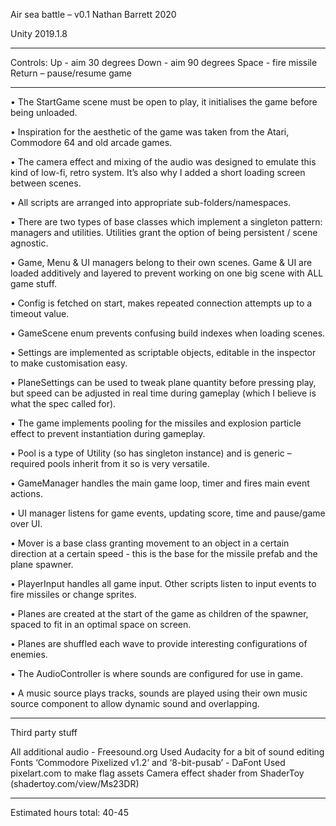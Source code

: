 Air sea battle – v0.1
Nathan Barrett 
2020

Unity 2019.1.8

_______________


Controls:
Up - aim 30 degrees
Down - aim 90 degrees
Space - fire missile
Return – pause/resume game

_______________


• The StartGame scene must be open to play, it initialises the game before being unloaded.

• Inspiration for the aesthetic of the game was taken from the Atari, Commodore 64 and old arcade games.

• The camera effect and mixing of the audio was designed to emulate this kind of low-fi, retro system. It’s also why I added a short loading screen between scenes. 

• All scripts are arranged into appropriate sub-folders/namespaces.

• There are two types of base classes which implement a singleton pattern: managers and utilities. Utilities grant the option of being persistent / scene agnostic.

• Game, Menu & UI managers belong to their own scenes. Game & UI are loaded additively and layered to prevent working on one big scene with ALL game stuff. 

• Config is fetched on start, makes repeated connection attempts up to a timeout value.

• GameScene enum prevents confusing build indexes when loading scenes. 

• Settings are implemented as scriptable objects, editable in the inspector to make customisation easy.

• PlaneSettings can be used to tweak plane quantity before pressing play, but speed can be adjusted in real time during gameplay (which I believe is what the spec called for).

• The game implements pooling for the missiles and explosion particle effect to prevent instantiation during gameplay.

• Pool is a type of Utility (so has singleton instance) and is generic – required pools inherit from it so is very versatile.

• GameManager handles the main game loop, timer and fires main event actions.

• UI manager listens for game events, updating score, time and pause/game over UI.
 
• Mover is a base class granting movement to an object in a certain direction at a certain speed - this is the base for the missile prefab and the plane spawner.

• PlayerInput handles all game input. Other scripts listen to input events to fire missiles or change sprites.

• Planes are created at the start of the game as children of the spawner, spaced to fit in an optimal space on screen.

• Planes are shuffled each wave to provide interesting configurations of enemies.

• The AudioController is where sounds are configured for use in game.

• A music source plays tracks, sounds are played using their own music source component to allow dynamic sound and overlapping.

_______________

Third party stuff

All additional audio - Freesound.org
Used Audacity for a bit of sound editing
Fonts ‘Commodore Pixelized v1.2’ and ‘8-bit-pusab’ - DaFont
Used pixelart.com to make flag assets
Camera effect shader from ShaderToy (shadertoy.com/view/Ms23DR) 

_______________

Estimated hours total: 40-45
